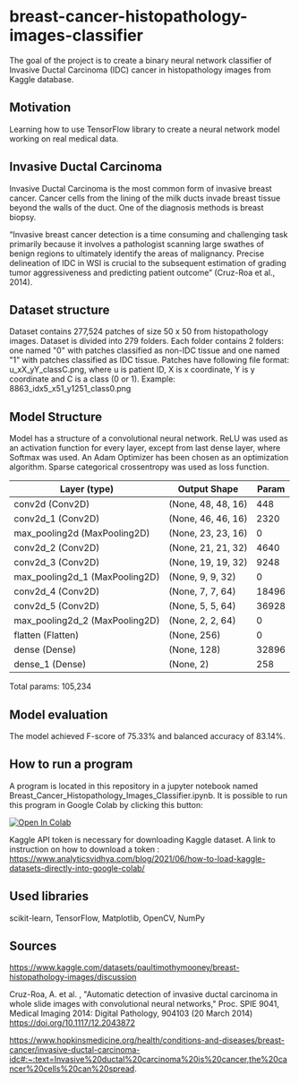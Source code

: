 # breast-cancer-histopathology-images-classifier
The goal of the project is to create a binary neural network classifier of Invasive Ductal Carcinoma (IDC) cancer in histopathology images from Kaggle database. 
## Motivation 
Learning how to use TensorFlow library to create a neural network model working on real medical data. 
## Invasive Ductal Carcinoma
Invasive Ductal Carcinoma is the most common form of invasive breast cancer. Cancer cells from the lining of the milk ducts invade breast tissue beyond the walls of the duct. One of the diagnosis methods is breast biopsy. 

“Invasive breast cancer detection is a time consuming and challenging task primarily because it involves a pathologist scanning large swathes of benign regions to ultimately identify the areas of malignancy. Precise delineation of IDC in WSI is crucial to the subsequent estimation of grading tumor aggressiveness and predicting patient outcome”  (Cruz-Roa et al., 2014).
## Dataset structure 
Dataset contains 277,524 patches of size 50 x 50 from histopathology images. Dataset is divided into 279 folders. Each folder contains 2 folders: one named "0" with patches classified as non-IDC tissue and one named "1" with patches classified as IDC tissue.
Patches have following file format: u_xX_yY_classC.png, where u is patient ID, X is x coordinate, Y is y coordinate and C is a class (0 or 1). Example: 8863_idx5_x51_y1251_class0.png
## Model Structure
Model has a structure of a convolutional neural network. ReLU was used as an activation function for every layer, except from last dense layer, where Softmax was used. An Adam Optimizer has been chosen as an optimization algorithm. Sparse categorical crossentropy was used as loss function.

| Layer (type) | Output Shape | Param | 
| --- | --- |--- |
| conv2d (Conv2D) | (None, 48, 48, 16) | 448 |   
| conv2d_1 (Conv2D) | (None, 46, 46, 16) | 2320 |      
| max_pooling2d (MaxPooling2D) | (None, 23, 23, 16) | 0 |       
| conv2d_2 (Conv2D) | (None, 21, 21, 32) | 4640 |     
| conv2d_3 (Conv2D) | (None, 19, 19, 32) | 9248 |     
| max_pooling2d_1 (MaxPooling2D) | (None, 9, 9, 32) | 0 |       
| conv2d_4 (Conv2D) | (None, 7, 7, 64) | 18496 |    
| conv2d_5 (Conv2D) | (None, 5, 5, 64) | 36928 |     
| max_pooling2d_2 (MaxPooling2D) | (None, 2, 2, 64) | 0 |       
| flatten (Flatten) | (None, 256) | 0 |     
| dense (Dense) | (None, 128) | 32896 |
| dense_1 (Dense) | (None, 2) | 258 |      

Total params: 105,234
## Model evaluation
The model achieved F-score of 75.33% and balanced accuracy of 83.14%.
## How to run a program
A program is located in this repository in a jupyter notebook named Breast_Cancer_Histopathology_Images_Classifier.ipynb. It is possible to run this program in Google Colab by clicking this button: 

[![Open In Colab](https://colab.research.google.com/assets/colab-badge.svg)](http://colab.research.google.com/github/gabriela6/breast-cancer-histopathology-images-classifier/blob/main/breast_cancer_histopathology_images_classifier.ipynb)

Kaggle API token is necessary for downloading Kaggle dataset. A link to instruction on how to download a token : https://www.analyticsvidhya.com/blog/2021/06/how-to-load-kaggle-datasets-directly-into-google-colab/

## Used libraries
scikit-learn, TensorFlow, Matplotlib, OpenCV, NumPy
## Sources
https://www.kaggle.com/datasets/paultimothymooney/breast-histopathology-images/discussion

Cruz-Roa, A. et al. , "Automatic detection of invasive ductal carcinoma in whole slide images with convolutional neural networks," Proc. SPIE 9041, Medical Imaging 2014: Digital Pathology, 904103 (20 March 2014) https://doi.org/10.1117/12.2043872

https://www.hopkinsmedicine.org/health/conditions-and-diseases/breast-cancer/invasive-ductal-carcinoma-idc#:~:text=Invasive%20ductal%20carcinoma%20is%20cancer,the%20cancer%20cells%20can%20spread.
